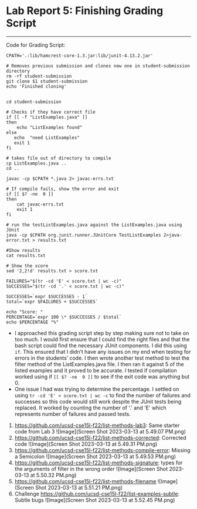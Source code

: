 # Lab Report 5: Finishing Grading Script
---
Code for Grading Script:
```
CPATH='.:lib/hamcrest-core-1.3.jar:lib/junit-4.13.2.jar'

# Removes previous submission and clones new one in student-submission directory
rm -rf student-submission
git clone $1 student-submission
echo 'Finished cloning'


cd student-submission

# Checks if they have correct file
if [[ -f "ListExamples.java" ]]
then
    echo "ListExamples found"
else
   echo  "need ListExamples"
   exit 1
fi

# takes file out of directory to compile
cp ListExamples.java ..
cd ..

javac -cp $CPATH *.java 2> javac-errs.txt

# If compile fails, show the error and exit
if [[ $? -ne  0 ]]
then
    cat javac-errs.txt
    exit 1
fi

# run the testListExamples.java against the ListExamples.java using JUnit
java -cp $CPATH org.junit.runner.JUnitCore TestListExamples 2>java-error.txt > results.txt

#Show results
cat results.txt

# Show the score
sed '2,2!d' results.txt > score.txt

FAILURES="$(tr -cd 'E' < score.txt | wc -c)"
SUCCESSES="$(tr -cd '.' < score.txt | wc -c)"

SUCCESSES=`expr $SUCCESSES - 1`
total=`expr $FAILURES + $SUCCESSES`

echo "Score: "
PERCENTAGE=`expr 100 \* $SUCCESSES / $total`
echo $PERCENTAGE "%"
```
- I approached this grading script step by step making sure not to take on too much. I would first ensure that I could find the right files and that the bash script could find the necessary JUnit components. I did this using `if`. This ensured that I didn’t have any issues on my end when testing for errors in the students’ code. I then wrote another test method to test the filter method of the ListExamples.java file. I then ran it against 5 of the listed examples and it proved to be accurate. I tested if compilation worked using if `[[ $? -ne  0 ]]` to see if the exit code was anything but 0. 
- One issue I had was trying to determine the percentage. I settled on using `tr -cd 'E' < score.txt | wc -c` to find the number of failures and successes so this code would still work despite the JUnit tests being replaced. It worked by counting the number of '.' and 'E' which represents number of failures and passed tests.



1. https://github.com/ucsd-cse15l-f22/list-methods-lab3: Same starter code from Lab 3
    ![Image](Screen Shot 2023-03-13 at 5.49.07 PM.png)
2. https://github.com/ucsd-cse15l-f22/list-methods-corrected: Corrected code
    ![Image](Screen Shot 2023-03-13 at 5.49.31 PM.png)
3. https://github.com/ucsd-cse15l-f22/list-methods-compile-error: Missing a Semicolon
    ![Image](Screen Shot 2023-03-13 at 5.49.53 PM.png)
4. https://github.com/ucsd-cse15l-f22/list-methods-signature: types for the arguments of filter in the wrong order
    ![Image](Screen Shot 2023-03-13 at 5.50.32 PM.png)
5. https://github.com/ucsd-cse15l-f22/list-methods-filename
    ![Image](Screen Shot 2023-03-13 at 5.51.21 PM.png)
7. Challenge https://github.com/ucsd-cse15l-f22/list-examples-subtle: Subtle bugs
    ![Image](Screen Shot 2023-03-13 at 5.52.45 PM.png)
